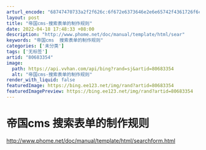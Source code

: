 ```yaml
---
arturl_encode: "68747470733a2f2f626c:6f672e6373646e2e6e65742f4361726f6c696e655f59616e67:2f61727469636c652f64657461696c732f3830363833333534"
layout: post
title: "帝国cms-搜索表单的制作规则"
date: 2022-04-18 17:48:33 +08:00
description: "http://www.phome.net/doc/manual/template/html/sear"
keywords: "帝国cms  搜索表单的制作规则"
categories: ['未分类']
tags: ['无标签']
artid: "80683354"
image:
  path: https://api.vvhan.com/api/bing?rand=sj&artid=80683354
  alt: "帝国cms-搜索表单的制作规则"
render_with_liquid: false
featuredImage: https://bing.ee123.net/img/rand?artid=80683354
featuredImagePreview: https://bing.ee123.net/img/rand?artid=80683354
---
```


# 帝国cms 搜索表单的制作规则

http://www.phome.net/doc/manual/template/html/searchform.html